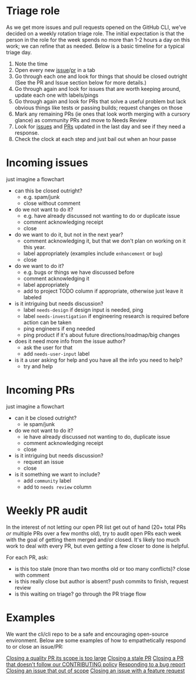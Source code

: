 # Triage role

As we get more issues and pull requests opened on the GitHub CLI, we've decided on a weekly rotation
triage role. The initial expectation is that the person in the role for the week spends no more than
1-2 hours a day on this work; we can refine that as needed. Below is a basic timeline for a typical
triage day.

1. Note the time
2. Open every new [issue](https://github.com/cli/cli/issues?q=is%3Aopen+is%3Aissue)/[pr](https://github.com/cli/cli/pulls?q=is%3Apr+is%3Aopen+draft%3Afals) in a tab
3. Go through each one and look for things that should be closed outright (See the PR and Issue section below for more details.)
4. Go through again and look for issues that are worth keeping around, update each one with labels/pings
5. Go through again and look for PRs that solve a useful problem but lack obvious things like tests or passing builds; request changes on those
6. Mark any remaining PRs (ie ones that look worth merging with a cursory glance) as community PRs and move to Needs Review
7. Look for [issues](https://github.com/cli/cli/issues?q=is%3Aopen+is%3Aissue) and [PRs](https://github.com/cli/cli/pulls?q=is%3Apr+is%3Aopen+draft%3Afalse+sort%3Aupdated-desc) updated in the last day and see if they need a response.
8. Check the clock at each step and just bail out when an hour passe

# Incoming issues

just imagine a flowchart

- can this be closed outright?
  - e.g. spam/junk
  - close without comment
- do we not want to do it?
  - e.g. have already discussed not wanting to do or duplicate issue
  - comment acknowledging receipt
  - close
- do we want to do it, but not in the next year?
  - comment acknowledging it, but that we don't plan on working on it this year.
  - label appropriately (examples include `enhancement` or `bug`)
  - close
- do we want to do it?
  - e.g. bugs or things we have discussed before
  - comment acknowledging it
  - label appropriately
  - add to project TODO column if appropriate, otherwise just leave it labeled
- is it intriguing but needs discussion?
  - label `needs-design` if design input is needed, ping
  - label `needs-investigation` if engineering research is required before action can be taken
  - ping engineers if eng needed
  - ping product if it's about future directions/roadmap/big changes
- does it need more info from the issue author?
  - ask the user for that
  - add `needs-user-input` label
- is it a user asking for help and you have all the info you need to help?
  - try and help

# Incoming PRs

just imagine a flowchart

- can it be closed outright?
  - ie spam/junk
- do we not want to do it?
  - ie have already discussed not wanting to do, duplicate issue
  - comment acknowledging receipt
  - close
- is it intriguing but needs discussion?
  - request an issue
  - close
- is it something we want to include?
  - add `community` label
  - add to `needs review` column

# Weekly PR audit

In the interest of not letting our open PR list get out of hand (20+ total PRs _or_ multiple PRs
over a few months old), try to audit open PRs each week with the goal of getting them merged and/or
closed. It's likely too much work to deal with every PR, but even getting a few closer to done is
helpful.

For each PR, ask:

- is this too stale (more than two months old or too many conflicts)? close with comment
- is this really close but author is absent? push commits to finish, request review
- is this waiting on triage? go through the PR triage flow

# Examples

We want the cli/cli repo to be a safe and encouraging open-source environment. Below are some examples
of how to empathetically respond to or close an issue/PR:

[Closing a quality PR its scope is too large](https://github.com/cli/cli/pull/1161)
[Closing a stale PR](https://github.com/cli/cli/pull/557#issuecomment-639077269)
[Closing a PR that doesn't follow our CONTRIBUTING policy](https://github.com/cli/cli/pull/864)
[Responding to a bug report](https://github.com/desktop/desktop/issues/9195#issuecomment-592243129)
[Closing an issue that out of scope](https://github.com/cli/cli/issues/777#issuecomment-612926229)
[Closing an issue with a feature request](https://github.com/desktop/desktop/issues/9722#issuecomment-625461766)
